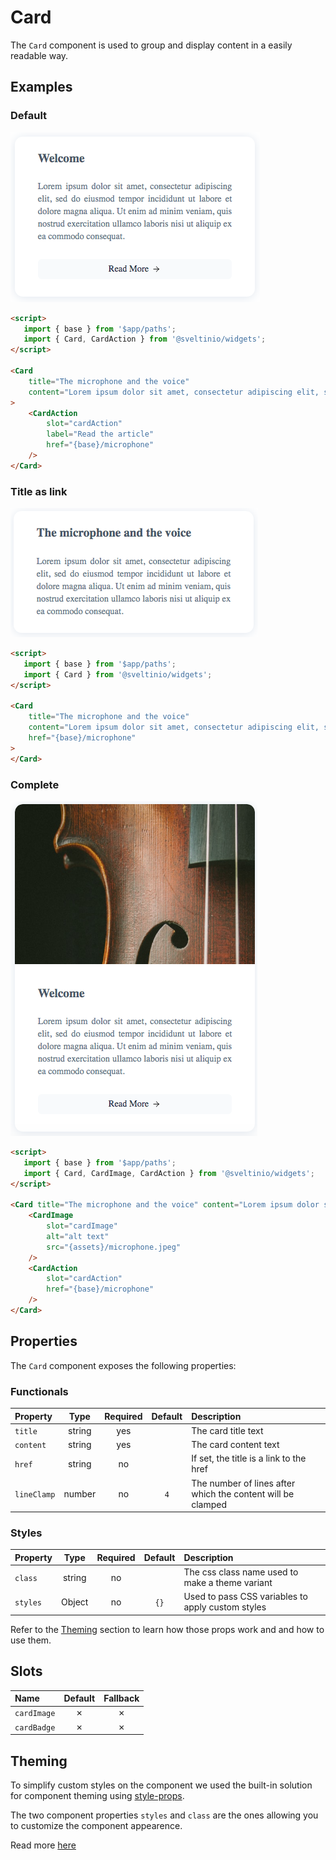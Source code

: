 # Card

The `Card` component is used to group and display content in a easily readable way.

## Examples

### Default

<img src="./assets/images/default.png" alt="Card - Default Styles" />

```html
<script>
   import { base } from '$app/paths';
   import { Card, CardAction } from '@sveltinio/widgets';
</script>

<Card
    title="The microphone and the voice"
    content="Lorem ipsum dolor sit amet, consectetur adipiscing elit, sed do eiusmod tempor incididunt..."
>
    <CardAction
        slot="cardAction"
        label="Read the article"
        href="{base}/microphone"
    />
</Card>
```

### Title as link

<img src="./assets/images/title_link.png" alt="Card - Default Styles" />

```html
<script>
   import { base } from '$app/paths';
   import { Card } from '@sveltinio/widgets';
</script>

<Card
    title="The microphone and the voice"
    content="Lorem ipsum dolor sit amet, consectetur adipiscing elit, sed do eiusmod tempor incididunt..."
    href="{base}/microphone"
>
</Card>
```

### Complete

<img src="./assets/images/full.png" alt="Card - Default Styles" />

```html
<script>
   import { base } from '$app/paths';
   import { Card, CardImage, CardAction } from '@sveltinio/widgets';
</script>

<Card title="The microphone and the voice" content="Lorem ipsum dolor sit amet, consectetur adipiscing elit, sed do eiusmod tempor incididunt...">
    <CardImage
        slot="cardImage"
        alt="alt text"
        src="{assets}/microphone.jpeg"
    />
    <CardAction
        slot="cardAction"
        href="{base}/microphone"
    />
</Card>
```

## Properties

The `Card` component exposes the following properties:

### Functionals

| Property    | Type   | Required | Default | Description                                                 |
| :---------- | :----: | :------: | :-----: | :---------------------------------------------------------- |
| `title`     | string |   yes    |         | The card title text                                         |
| `content`   | string |   yes    |         | The card content text                                       |
| `href`      | string |    no    |         | If set, the title is a link to the href                     |
| `lineClamp` | number |    no    | `4`     | The number of lines after which the content will be clamped |

### Styles

| Property    | Type   | Required | Default | Description                                       |
| :---------- | :----: | :------: | :-----: | :------------------------------------------------ |
| `class`     | string |    no    |         | The css class name used to make a theme variant   |
| `styles`    | Object |    no    |   `{}`  | Used to pass CSS variables to apply custom styles |

Refer to the [Theming](#theming) section to learn how those props work and and how to use them.

## Slots

| Name         | Default | Fallback |
| :----------- | :-----: | :------: |
| `cardImage`  | ✗       |    ✗     |
| `cardBadge`  | ✗       |    ✗     |

## Theming

To simplify custom styles on the component we used the built-in solution for component theming using [style-props].

The two component properties `styles` and `class` are the ones allowing you to customize the component appearence.

Read more [here](./THEMING.md)

<!-- Resources -->
[style-props]: https://svelte.dev/docs#template-syntax-component-directives---style-props
